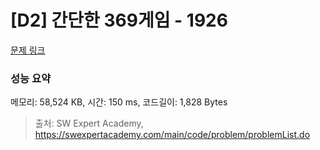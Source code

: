 # [D2] 간단한 369게임 - 1926 

[문제 링크](https://swexpertacademy.com/main/code/problem/problemDetail.do?contestProbId=AV5PTeo6AHUDFAUq) 

### 성능 요약

메모리: 58,524 KB, 시간: 150 ms, 코드길이: 1,828 Bytes



> 출처: SW Expert Academy, https://swexpertacademy.com/main/code/problem/problemList.do